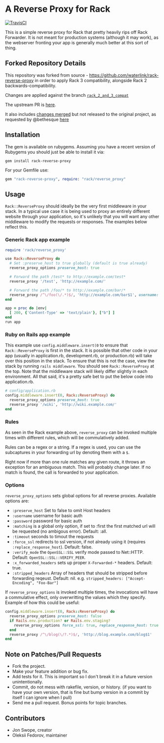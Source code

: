 # A Reverse Proxy for Rack
[![TravisCI](https://secure.travis-ci.org/waterlink/rack-reverse-proxy.svg "Build Status")](http://travis-ci.org/waterlink/rack-reverse-proxy "Build Status")

This is a simple reverse proxy for Rack that pretty heavily rips off Rack Forwarder. It is not meant for production systems (although it may work), as the webserver fronting your app is generally much better at this sort of thing.

## Forked Repository Details

This repository was forked from source - https://github.com/waterlink/rack-reverse-proxy in order to apply Rack 3 compatibility, alongside Rack 2 backwards-compatibility.

Changes are applied against the branch [`rack_2_and_3_compat`](https://github.com/pact-foundation/rack-reverse-proxy/tree/feat/rack_2_and_3_compat)

The upstream PR is [here](https://github.com/waterlink/rack-reverse-proxy/pull/74).

It also includes [changes merged](https://github.com/waterlink/rack-reverse-proxy/pull/52) but not released to the original project, as requested by @bethesque [here](https://github.com/waterlink/rack-reverse-proxy/issues/67)

## Installation
The gem is available on rubygems.  Assuming you have a recent version of Rubygems you should just be able to install it via:

```
gem install rack-reverse-proxy
```

For your Gemfile use:

```ruby
gem "rack-reverse-proxy", require: "rack/reverse_proxy"
```

## Usage

`Rack::ReverseProxy` should ideally be the very first middleware in your
stack. In a typical use case it is being used to proxy an entirely
different website through your application, so it's unlikely that you will want
any other middleware to modify the requests or responses. The examples below
reflect this.


### Generic Rack app example

```ruby
require 'rack/reverse_proxy'

use Rack::ReverseProxy do
  # Set :preserve_host to true globally (default is true already)
  reverse_proxy_options preserve_host: true

  # Forward the path /test* to http://example.com/test*
  reverse_proxy '/test', 'http://example.com/'

  # Forward the path /foo/* to http://example.com/bar/*
  reverse_proxy /^\/foo(\/.*)$/, 'http://example.com/bar$1', username: 'name', password: 'basic_auth_secret'
end

app = proc do |env|
  [ 200, {'Content-Type' => 'text/plain'}, ["b"] ]
end
run app
```

### Ruby on Rails app example

This example use `config.middleware.insert(0` to ensure that
`Rack::ReverseProxy` is first in the stack. It is possible that
other code in your app (usually in application.rb, development.rb, or production.rb)
will take over this position in the stack. To ensure
that this is not the case, view the stack by running `rails middleware`. You should see
`Rack::ReverseProxy` at the top. Note that
the middleware stack will likely differ slightly in each environment. All that said, it's a pretty
safe bet to put the below code into application.rb.

```ruby
# config/application.rb
config.middleware.insert(0, Rack::ReverseProxy) do
  reverse_proxy_options preserve_host: true
  reverse_proxy '/wiki', 'http://wiki.example.com/'
end
```

### Rules

As seen in the Rack example above, `reverse_proxy` can be invoked multiple times with
different rules, which will be commulatively added.

Rules can be a regex or a string. If a regex is used, you can use the subcaptures in your forwarding url by denoting them with a `$`.

Right now if more than one rule matches any given route, it throws an exception for an ambiguous match.  This will probably change later. If no match is found, the call is forwarded to your application.


### Options

`reverse_proxy_options` sets global options for all reverse proxies. Available options are:

* `:preserve_host` Set to false to omit Host headers
* `:username` username for basic auth
* `:password` password for basic auth
* `:matching` is a global only option, if set to :first the first matched url will be requested (no ambigous error). Default: :all.
* `:timeout` seconds to timout the requests
* `:force_ssl` redirects to ssl version, if not already using it (requires `:replace_response_host`). Default: false.
* `:verify_mode` the `OpenSSL::SSL` verify mode passed to Net::HTTP. Default: `OpenSSL::SSL::VERIFY_PEER`.
* `:x_forwarded_headers` sets up proper `X-Forwarded-*` headers. Default: true.
* `:stripped_headers` Array of headers that should be stripped before forwarding reqeust. Default: nil.
  e.g. `stripped_headers: ["Accept-Encoding", "Foo-Bar"]`

If `reverse_proxy_options` is invoked multiple times, the invocations will have a commulative effect,
only overwritting the values which they specify. Example of how this could be useful:

```ruby
config.middleware.insert(0, Rack::ReverseProxy) do
  reverse_proxy_options preserve_host: false
  if Rails.env.production? or Rails.env.staging?
    reverse_proxy_options force_ssl: true, replace_response_host: true
  end
  reverse_proxy /^\/blog(\/?.*)$/, 'http://blog.example.com/blog$1'
end
```

## Note on Patches/Pull Requests
* Fork the project.
* Make your feature addition or bug fix.
* Add tests for it. This is important so I don't break it in a
  future version unintentionally.
* Commit, do not mess with rakefile, version, or history.
  (if you want to have your own version, that is fine but bump version in a commit by itself I can ignore when I pull)
* Send me a pull request. Bonus points for topic branches.

## Contributors

- Jon Swope, creator
- Oleksii Fedorov, maintainer
